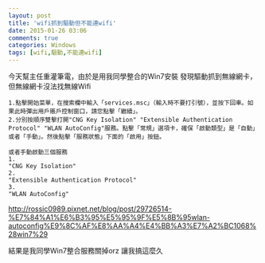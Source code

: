 ```yaml
---
layout: post
title: 'wifi抓到驅動但不能連wifi'
date: 2015-01-26 03:06
comments: true
categories: Windows
tags: [wifi,驅動,不能連wifi]
---
```

今天幫主任重灌筆電，由於是用我同學整合的Win7安裝
發現驅動抓到無線網卡，但無線網卡沒法找無線Wifi


```
1.點擊開始菜單，在搜索欄中輸入「services.msc」（輸入時不要打引號），並按下回車。如果此時彈出用戶賬戶控制窗口，請您點擊「繼續」。
2.分別按順序雙擊打開"CNG Key Isolation" "Extensible Authentication Protocol" "WLAN AutoConfig"服務。點擊「常規」選項卡，確保「啟動類型」是「自動」或者「手動」。然後點擊「服務狀態」下面的「啟用」按鈕。

或者手動啟動三個服務
1.
"CNG Key Isolation"
2.
"Extensible Authentication Protocol"
3.
"WLAN AutoConfig"

```
http://rossic0989.pixnet.net/blog/post/29726514-%E7%84%A1%E6%B3%95%E5%95%9F%E5%8B%95wlan-autoconfig%E9%8C%AF%E8%AA%A4%E4%BB%A3%E7%A2%BC1068%28win7%29

結果是我同學Win7整合服務關掉orz
讓我搞這麼久